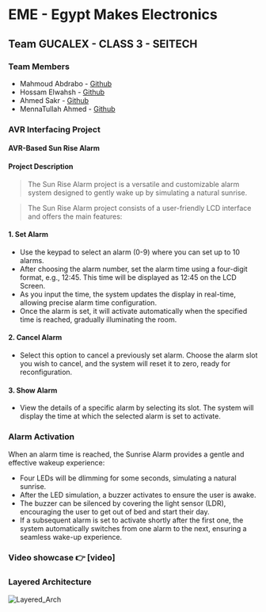# EME - Egypt Makes Electronics

## Team GUCALEX - CLASS 3 - SEITECH

### Team Members

- Mahmoud Abdrabo - [Github](https://github.com/Mahmoud-Abdrabo)
- Hossam Elwahsh - [Github](https://github.com/HossamElwahsh)
- Ahmed Sakr - [Github](https://github.com/Ahmeddsakrrr)
- MennaTullah Ahmed - [Github](https://github.com/Menna-Ahmed)

### AVR Interfacing Project

#### AVR-Based Sun Rise Alarm

#### Project Description

> The Sun Rise Alarm project is a versatile and customizable alarm system designed to gently wake up by simulating a natural sunrise.

> The Sun Rise Alarm project consists of a user-friendly LCD interface and offers the main features:

#### 1. Set Alarm

- Use the keypad to select an alarm (0-9) where you can set up to 10 alarms.
- After choosing the alarm number, set the alarm time using a four-digit format, e.g., 12:45. This time will be displayed as 12:45 on the LCD Screen.
- As you input the time, the system updates the display in real-time, allowing precise alarm time configuration.
- Once the alarm is set, it will activate automatically when the specified time is reached, gradually illuminating the room.

#### 2. Cancel Alarm

- Select this option to cancel a previously set alarm. Choose the alarm slot you wish to cancel, and the system will reset it to zero, ready for reconfiguration.

#### 3. Show Alarm

- View the details of a specific alarm by selecting its slot. The system will display the time at which the selected alarm is set to activate.

### Alarm Activation 

When an alarm time is reached, the Sunrise Alarm provides a gentle and effective wakeup experience:

- Four LEDs will be dlimming for some seconds, simulating a natural sunrise.
- After the LED simulation, a buzzer activates to ensure the user is awake.
- The buzzer can be silenced by covering the light sensor (LDR), encouraging the user to get out of bed and start their day.
- If a subsequent alarm is set to activate shortly after the first one, the system automatically switches from one alarm to the next, ensuring a seamless wake-up experience.

### Video showcase 👉 [video]

### Layered Architecture

![Layered_Arch]()


